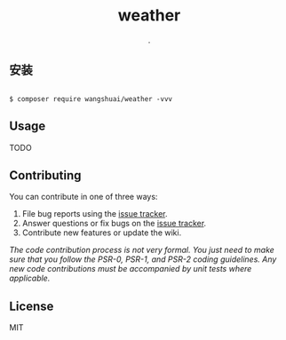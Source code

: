 <h1 align="center"> weather </h1>

<p align="center"> .</p>


## 安装

```shell

$ composer require wangshuai/weather -vvv
```

## Usage

TODO

## Contributing

You can contribute in one of three ways:

1. File bug reports using the [issue tracker](https://github.com/wangshuai/weather/issues).
2. Answer questions or fix bugs on the [issue tracker](https://github.com/wangshuai/weather/issues).
3. Contribute new features or update the wiki.

_The code contribution process is not very formal. You just need to make sure that you follow the PSR-0, PSR-1, and PSR-2 coding guidelines. Any new code contributions must be accompanied by unit tests where applicable._

## License

MIT